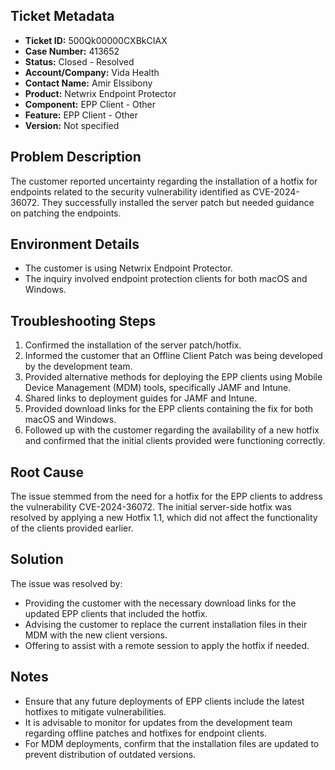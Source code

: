 ## Ticket Metadata
- **Ticket ID:** 500Qk00000CXBkCIAX
- **Case Number:** 413652
- **Status:** Closed - Resolved
- **Account/Company:** Vida Health
- **Contact Name:** Amir Elssibony
- **Product:** Netwrix Endpoint Protector
- **Component:** EPP Client - Other
- **Feature:** EPP Client - Other
- **Version:** Not specified

## Problem Description
The customer reported uncertainty regarding the installation of a hotfix for endpoints related to the security vulnerability identified as CVE-2024-36072. They successfully installed the server patch but needed guidance on patching the endpoints.

## Environment Details
- The customer is using Netwrix Endpoint Protector.
- The inquiry involved endpoint protection clients for both macOS and Windows.

## Troubleshooting Steps
1. Confirmed the installation of the server patch/hotfix.
2. Informed the customer that an Offline Client Patch was being developed by the development team.
3. Provided alternative methods for deploying the EPP clients using Mobile Device Management (MDM) tools, specifically JAMF and Intune.
4. Shared links to deployment guides for JAMF and Intune.
5. Provided download links for the EPP clients containing the fix for both macOS and Windows.
6. Followed up with the customer regarding the availability of a new hotfix and confirmed that the initial clients provided were functioning correctly.

## Root Cause
The issue stemmed from the need for a hotfix for the EPP clients to address the vulnerability CVE-2024-36072. The initial server-side hotfix was resolved by applying a new Hotfix 1.1, which did not affect the functionality of the clients provided earlier.

## Solution
The issue was resolved by:
- Providing the customer with the necessary download links for the updated EPP clients that included the hotfix.
- Advising the customer to replace the current installation files in their MDM with the new client versions.
- Offering to assist with a remote session to apply the hotfix if needed.

## Notes
- Ensure that any future deployments of EPP clients include the latest hotfixes to mitigate vulnerabilities.
- It is advisable to monitor for updates from the development team regarding offline patches and hotfixes for endpoint clients.
- For MDM deployments, confirm that the installation files are updated to prevent distribution of outdated versions.